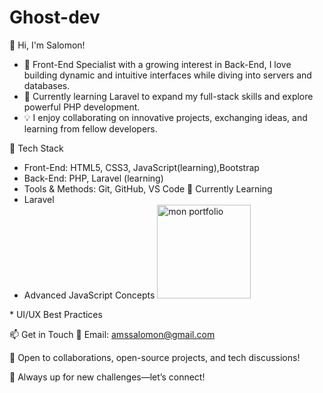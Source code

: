 # Ghost-dev
👋 Hi, I'm Salomon!

* 🎯 Front-End Specialist with a growing interest in Back-End, I love building dynamic and intuitive interfaces while diving into servers and databases.
* 🚀 Currently learning Laravel to expand my full-stack skills and explore powerful PHP development.
* 💡 I enjoy collaborating on innovative projects, exchanging ideas, and learning from fellow developers. 

🔧 Tech Stack
* Front-End: HTML5, CSS3, JavaScript(learning),Bootstrap 
* Back-End: PHP, Laravel (learning)
* Tools & Methods: Git, GitHub, VS Code
🌱 Currently Learning
* Laravel
* Advanced JavaScript Concepts                                                               <a href="https://salomonams.github.io/mon-portfolio.github.io/" target="_blank">
  <img width="150" height="150" alt="mon portfolio" src="https://github.com/user-attachments/assets/edbbe115-40a2-4ac2-b644-c06c327eaf35" />
</a>
* UI/UX Best Practices

📫 Get in Touch
📧 Email: amssalomon@gmail.com

💬 Open to collaborations, open-source projects, and tech discussions!

📌 Always up for new challenges—let’s connect!





